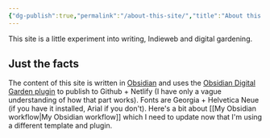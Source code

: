 ```yaml
---
{"dg-publish":true,"permalink":"/about-this-site/","title":"About this site","tags":["design"],"noteIcon":"","created":"2022-11-29","updated":"2023-11-04"}
---
```



This site is a little experiment into writing, Indieweb and digital gardening.

## Just the facts
The content of this site is written in  [Obsidian](https://obsidian.md/) and uses the [Obsidian Digital Garden plugin](https://dg-docs.ole.dev/) to publish to Github + Netlify (I have only a vague understanding of how that part works). Fonts are Georgia + Helvetica Neue (if you have it installed, Arial if you don't). Here's a bit about [[My Obsidian workflow\|My Obsidian workflow]] which I need to update now that I'm using a different template and plugin.